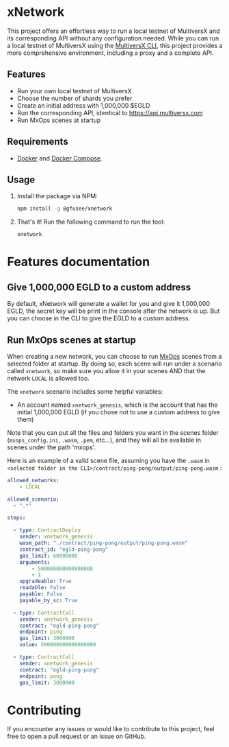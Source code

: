 # xNetwork

This project offers an effortless way to run a local testnet of MultiversX and its corresponding API without any configuration needed.
While you can run a local testnet of MultiversX using the [MultiversX CLI](https://multiversx.com/), this project provides a more comprehensive environment, including a proxy and a complete API.

## Features
- Run your own local testnet of MultiversX
- Choose the number of shards you prefer
- Create an initial address with 1,000,000 $EGLD
- Run the corresponding API, identical to https://api.multiversx.com
- Run MxOps scenes at startup

## Requirements
- [Docker](https://docs.docker.com/get-started/) and [Docker Compose](https://docs.docker.com/compose/gettingstarted/).

## Usage

1. Install the package via NPM:

    ```bash
    npm install -g @gfusee/xnetwork
    ```

2. That's it! Run the following command to run the tool:

    ```bash
    xnetwork
    ```

# Features documentation

## Give 1,000,000 EGLD to a custom address

By default, xNetwork will generate a wallet for you and give it 1,000,000 EGLD, the secret key will be print in the console after the network is up.
But you can choose in the CLI to give the EGLD to a custom address.

## Run MxOps scenes at startup

When creating a new network, you can choose to run [MxOps](https://github.com/Catenscia/MxOps) scenes from a selected folder at startup. By doing so, each scene will run under a scenario called `xnetwork`, so make sure you allow it in your scenes AND that the network `LOCAL` is allowed too.

The `xnetwork` scenario includes some helpful variables:

- An account named `xnetwork_genesis`, which is the account that has the initial 1,000,000 EGLD (if you chose not to use a custom address to give them)

Note that you can put all the files and folders you want in the scenes folder (`mxops_config.ini`, `.wasm`, `.pem`, etc...), and they will all be available in scenes under the path 'mxops'.

Here is an example of a valid scene file, assuming you have the `.wasm` in `<selected folder in the CLI>/contract/ping-pong/output/ping-pong.wasm` : 

```yaml
allowed_networks:
    - LOCAL

allowed_scenario:
  - ".*"

steps:

  - type: ContractDeploy
    sender: xnetwork_genesis
    wasm_path: "./contract/ping-pong/output/ping-pong.wasm"
    contract_id: "egld-ping-pong"
    gas_limit: 60000000
    arguments:
        - 500000000000000000
        - 1
    upgradeable: True
    readable: False
    payable: False
    payable_by_sc: True

  - type: ContractCall
    sender: xnetwork_genesis
    contract: "egld-ping-pong"
    endpoint: ping
    gas_limit: 3000000
    value: 500000000000000000

  - type: ContractCall
    sender: xnetwork_genesis
    contract: "egld-ping-pong"
    endpoint: pong
    gas_limit: 3000000

```

# Contributing

If you encounter any issues or would like to contribute to this project, feel free to open a pull request or an issue on GitHub.
